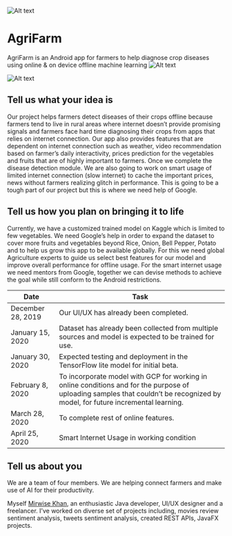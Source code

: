 
![Alt text](https://github.com/mirwisek/AgriFarm/blob/master/dev.png?raw=true "DevChallenge")

# AgriFarm
AgriFarm is an Android app for farmers to help diagnose crop diseases using online &amp; on device offline machine learning
![Alt text](https://github.com/mirwisek/AgriFarm/blob/master/intro.png?raw=true "Introduction")


![Alt text](https://github.com/mirwisek/AgriFarm/blob/master/img.png?raw=true "Ui")


## Tell us what your idea is


Our project helps farmers detect diseases of their crops offline because farmers tend to live in rural areas where internet doesn’t provide promising signals and farmers face hard time diagnosing their crops from apps that relies on internet connection. Our app also provides features that are dependent on internet connection such as weather, video recommendation based on farmer’s daily interactivity, prices prediction for the vegetables and fruits that are of highly important to farmers. Once we complete the disease detection module. We are also going to work on smart usage of limited internet connection (slow internet) to cache the important prices, news without farmers realizing glitch in performance. This is going to be a tough part of our project but this is where we need help of Google.


## Tell us how you plan on bringing it to life


Currently, we have a customized trained model on Kaggle which is limited to few vegetables. We need Google’s help in order to expand the dataset to cover more fruits and vegetables beyond Rice, Onion, Bell Pepper, Potato and to help us grow this app to be available globally. For this we need global Agriculture experts to guide us select best features for our model and improve overall performance for offline usage. 
For the smart internet usage we need mentors from Google, together we can devise methods to achieve the goal while still conform to the Android restrictions.

Date  | Task
------------- | -------------
December 28, 2019  | Our UI/UX has already been completed. 
January 15, 2020  | Dataset has already been collected from multiple sources and model is expected to be trained for use.
January 30, 2020  | Expected testing and deployment in the TensorFlow lite model for initial beta.
February 8, 2020  | To incorporate model with GCP for working in online conditions and for the purpose of uploading samples that couldn’t be recognized by model, for future incremental learning.
March 28, 2020  | To complete rest of online features.
April 25, 2020  | Smart Internet Usage in working condition


## Tell us about you


We are a team of four members. We are helping connect farmers and make use of AI for their productivity. 

Myself [Mirwise Khan](https://www.linkedin.com/in/mirwise/), an enthusiastic Java developer, UI/UX designer and a freelancer. I’ve worked on diverse set of projects including, movies review sentiment analysis, tweets sentiment analysis, created REST APIs, JavaFX projects.
